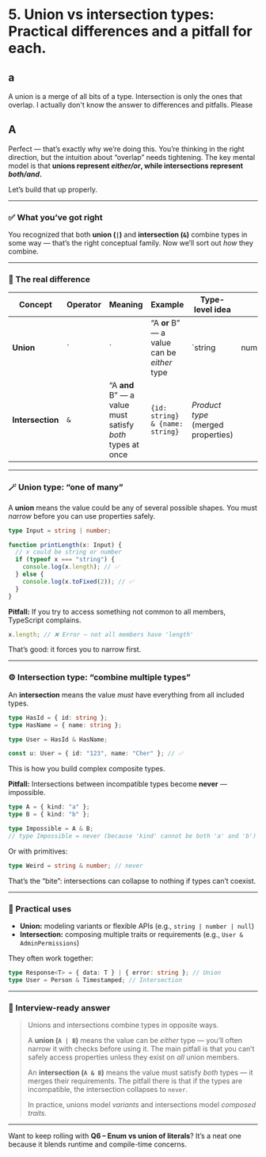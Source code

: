 # 5. **Union vs intersection types:** Practical differences and a pitfall for each.

## a

A union is a merge of all bits of a type. Intersection is only the ones that overlap. I actually don't know the answer to differences and pitfalls. Please

## A

Perfect — that’s exactly why we’re doing this. You’re thinking in the right direction, but the intuition about “overlap” needs tightening. The key mental model is that **unions represent *either/or*, while intersections represent *both/and*.**

Let’s build that up properly.

---

### ✅ What you’ve got right

You recognized that both **union (`|`)** and **intersection (`&`)** combine types in some way — that’s the right conceptual family. Now we’ll sort out *how* they combine.

---

### 🧠 The real difference

| Concept          | Operator | Meaning                                                   | Example                                     | Type-level idea                    |         |                         |
| ---------------- | -------- | --------------------------------------------------------- | ------------------------------------------- | ---------------------------------- | ------- | ----------------------- |
| **Union**        | `        | `                                                         | “A **or** B” — a value can be *either* type | `string                            | number` | *Sum type* (either one) |
| **Intersection** | `&`      | “A **and** B” — a value must satisfy *both* types at once | `{id: string} & {name: string}`             | *Product type* (merged properties) |         |                         |

---

### 🪄 Union type: “one of many”

A **union** means the value could be any of several possible shapes.
You must *narrow* before you can use properties safely.

```ts
type Input = string | number;

function printLength(x: Input) {
  // x could be string or number
  if (typeof x === "string") {
    console.log(x.length); // ✅
  } else {
    console.log(x.toFixed(2)); // ✅
  }
}
```

**Pitfall:**
If you try to access something not common to all members, TypeScript complains.

```ts
x.length; // ❌ Error — not all members have 'length'
```

That’s good: it forces you to narrow first.

---

### ⚙️ Intersection type: “combine multiple types”

An **intersection** means the value *must* have everything from all included types.

```ts
type HasId = { id: string };
type HasName = { name: string };

type User = HasId & HasName;

const u: User = { id: "123", name: "Cher" }; // ✅
```

This is how you build complex composite types.

**Pitfall:**
Intersections between incompatible types become **never** — impossible.

```ts
type A = { kind: "a" };
type B = { kind: "b" };

type Impossible = A & B; 
// type Impossible = never (because 'kind' cannot be both 'a' and 'b')
```

Or with primitives:

```ts
type Weird = string & number; // never
```

That’s the “bite”: intersections can collapse to nothing if types can’t coexist.

---

### 🧩 Practical uses

* **Union:** modeling variants or flexible APIs (e.g., `string | number | null`)
* **Intersection:** composing multiple traits or requirements (e.g., `User & AdminPermissions`)

They often work together:

```ts
type Response<T> = { data: T } | { error: string }; // Union
type User = Person & Timestamped; // Intersection
```

---

### 💬 Interview-ready answer

> Unions and intersections combine types in opposite ways.
>
> A **union (`A | B`)** means the value can be *either* type — you’ll often narrow it with checks before using it. The main pitfall is that you can’t safely access properties unless they exist on *all* union members.
>
> An **intersection (`A & B`)** means the value must satisfy *both* types — it merges their requirements. The pitfall there is that if the types are incompatible, the intersection collapses to `never`.
>
> In practice, unions model *variants* and intersections model *composed traits.*

---

Want to keep rolling with **Q6 – Enum vs union of literals**? It’s a neat one because it blends runtime and compile-time concerns.
